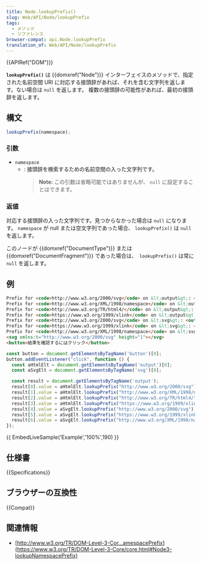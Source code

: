 ```yaml
---
title: Node.lookupPrefix()
slug: Web/API/Node/lookupPrefix
tags:
  - メソッド
  - リファレンス
browser-compat: api.Node.lookupPrefix
translation_of: Web/API/Node/lookupPrefix
---
```

{{APIRef("DOM")}}

**`lookupPrefix()`** は {{domxref("Node")}} インターフェイスのメソッドで、指定された名前空間 URI に対応する接頭辞があれば、それを含む文字列を返します。ない場合は `null` を返します。
複数の接頭辞の可能性があれば、最初の接頭辞を返します。

## 構文

```js
lookupPrefix(namespace);
```

### 引数

- `namespace`
  - : 接頭辞を検索するための名前空間の入った文字列です。
    > **Note:** この引数は省略可能ではありませんが、 `null` に設定することはできます。

### 返値

対応する接頭辞の入った文字列です。見つからなかった場合は `null` になります。
`namespace` が null または空文字列であった場合、 `lookupPrefix()` は `null` を返します。

このノードが {{domxref("DocumentType")}} または {{domxref("DocumentFragment")}} であった場合は、　`lookupPrefix()` は常に `null` を返します。

## 例

```html
Prefix for <code>http://www.w3.org/2000/svg</code> on &lt;output&gt;: <output>未検査</output><br/>
Prefix for <code>http://www.w3.org/XML/1998/namespace</code> on &lt;output&gt;: <output>未検査</output><br/>
Prefix for <code>http://www.w3.org/TR/html4/</code> on &lt;output&gt;: <output>未検査</output><br/>
Prefix for <code>https://www.w3.org/1999/xlink</code> on &lt;output&gt;: <output>未検査</output><br/>
Prefix for <code>http://www.w3.org/2000/svg</code> on &lt;svg&gt;: <output>未検査</output><br/>
Prefix for <code>https://www.w3.org/1999/xlink</code> on &lt;svg&gt;: <output>未検査</output><br/>
Prefix for <code>http://www.w3.org/XML/1998/namespace</code> on &lt;svg&gt;: <output>未検査</output><br/>
<svg xmlns:t="http://www.w3.org/2000/svg" height="1"></svg>
<button>結果を確認するにはクリック</button>
```

```js
const button = document.getElementsByTagName('button')[0];
button.addEventListener("click", function () {
  const aHtmlElt = document.getElementsByTagName('output')[0];
  const aSvgElt = document.getElementsByTagName('svg')[0];

  const result = document.getElementsByTagName('output');
  result[0].value = aHtmlElt.lookupPrefix("http://www.w3.org/2000/svg"); // true
  result[1].value = aHtmlElt.lookupPrefix("http://www.w3.org/XML/1998/namespace"); // false
  result[2].value = aHtmlElt.lookupPrefix("http://www.w3.org/TR/html4/"); // true
  result[3].value = aHtmlElt.lookupPrefix("https://www.w3.org/1999/xlink"); // false
  result[4].value = aSvgElt.lookupPrefix("http://www.w3.org/2000/svg"); // true
  result[5].value = aSvgElt.lookupPrefix("https://www.w3.org/1999/xlink"); // true
  result[6].value = aSvgElt.lookupPrefix("http://www.w3.org/XML/1998/namespace"); // false
});
```

{{ EmbedLiveSample('Example','100%',190) }}

## 仕様書

{{Specifications}}

## ブラウザーの互換性

{{Compat}}

## 関連情報

- [http://www.w3.org/TR/DOM-Level-3-Cor...amespacePrefix](https://www.w3.org/TR/DOM-Level-3-Core/core.html#Node3-lookupNamespacePrefix)
